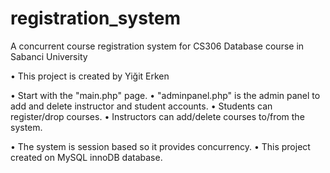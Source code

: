 # registration_system
 A concurrent course registration system for CS306 Database course in Sabanci University

• This project is created by Yiğit Erken
 
• Start with the "main.php" page.
• "adminpanel.php" is the admin panel to add and delete instructor and student accounts.
• Students can register/drop courses.
• Instructors can add/delete courses to/from the system.

• The system is session based so it provides concurrency.
• This project created on MySQL innoDB database.
